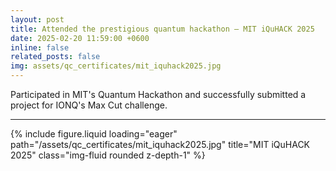 ```yaml
---
layout: post
title: Attended the prestigious quantum hackathon — MIT iQuHACK 2025
date: 2025-02-20 11:59:00 +0600
inline: false
related_posts: false
img: assets/qc_certificates/mit_iquhack2025.jpg
---
```


Participated in MIT's Quantum Hackathon and successfully submitted a project for IONQ's Max Cut challenge.

---
{% include figure.liquid loading="eager" path="/assets/qc_certificates/mit_iquhack2025.jpg" title="MIT iQuHACK 2025" class="img-fluid rounded z-depth-1" %}